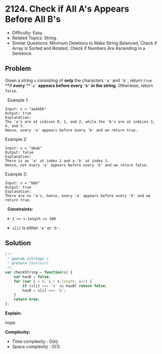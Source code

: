 # 2124. Check if All A's Appears Before All B's

- Difficulty: Easy.
- Related Topics: String.
- Similar Questions: Minimum Deletions to Make String Balanced, Check if Array Is Sorted and Rotated, Check if Numbers Are Ascending in a Sentence.

## Problem

Given a string `s` consisting of **only** the characters `'a'` and `'b'`, return `true` **if **every** **`'a'` **appears before **every** **`'b'`** in the string**. Otherwise, return `false`.

 
Example 1:

```
Input: s = "aaabbb"
Output: true
Explanation:
The 'a's are at indices 0, 1, and 2, while the 'b's are at indices 3, 4, and 5.
Hence, every 'a' appears before every 'b' and we return true.
```

Example 2:

```
Input: s = "abab"
Output: false
Explanation:
There is an 'a' at index 2 and a 'b' at index 1.
Hence, not every 'a' appears before every 'b' and we return false.
```

Example 3:

```
Input: s = "bbb"
Output: true
Explanation:
There are no 'a's, hence, every 'a' appears before every 'b' and we return true.
```

 
**Constraints:**


	
- `1 <= s.length <= 100`
	
- `s[i]` is either `'a'` or `'b'`.



## Solution

```javascript
/**
 * @param {string} s
 * @return {boolean}
 */
var checkString = function(s) {
    var hasB = false;
    for (var i = 0; i < s.length; i++) {
        if (s[i] === 'a' && hasB) return false;
        hasB = s[i] === 'b';
    }
    return true;
};
```

**Explain:**

nope.

**Complexity:**

* Time complexity : O(n).
* Space complexity : O(1).
